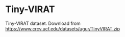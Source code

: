 # Tiny-VIRAT
Tiny-VIRAT dataset. Download from https://www.crcv.ucf.edu/datasets/ugur/TinyVIRAT.zip
